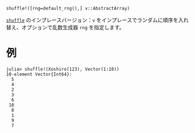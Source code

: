 ```
shuffle!([rng=default_rng(),] v::AbstractArray)
```

[`shuffle`](@ref) のインプレースバージョン：`v` をインプレースでランダムに順序を入れ替え、オプションで乱数生成器 `rng` を指定します。

# 例

```jldoctest
julia> shuffle!(Xoshiro(123), Vector(1:10))
10-element Vector{Int64}:
  5
  4
  2
  3
  6
 10
  8
  1
  9
  7
```
